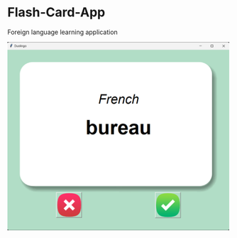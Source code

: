 # Flash-Card-App
Foreign language learning application
<p align="left">
  <img src="./images/Screenshot 2025-04-23 094051.png" width="500" alt="example network topology">
</p>
